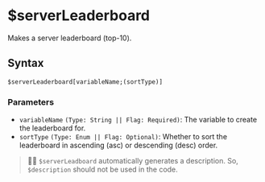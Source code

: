 # $serverLeaderboard
Makes a server leaderboard (top-10).

## Syntax
```
$serverLeaderboard[variableName;(sortType)]
```

### Parameters 
- `variableName` `(Type: String || Flag: Required)`: The variable to create the leaderboard for.
- `sortType` `(Type: Enum || Flag: Optional)`: Whether to sort the leaderboard in ascending (asc) or descending (desc) order.

> 🧙‍♂️ `$serverLeadboard` automatically generates a description. So, `$description` should not be used in the code.
